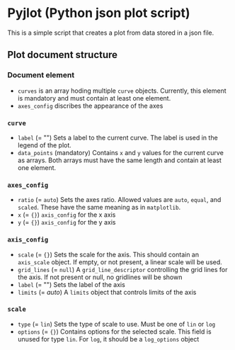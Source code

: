 # Pyjlot (Python json plot script)

This is a simple script that creates a plot from data stored in a json file.

## Plot document structure

### Document element

* `curves` is an array hoding multiple `curve` objects. Currently, this element is mandatory and must contain at least one element.
* `axes_config` discribes the appearance of the axes

### `curve`

* `label` (= "") Sets a label to the current curve. The label is used in the legend of the plot.
* `data_points` (mandatory) Contains `x` and `y` values for the current curve as arrays. Both arrays must have the same length and contain at least one element.

### `axes_config`

* `ratio` (= `auto`) Sets the axes ratio. Allowed values are `auto`, `equal`, and  `scaled`. These have the same meaning as in `matplotlib`.
* `x` (= `{}`) `axis_config` for the x axis
* `y` (= `{}`) `axis_config` for the y axis

### `axis_config`

* `scale` (= `{}`) Sets the scale for the axis. This should contain an `axis_scale` object. If empty, or not present, a linear scale will be used.
* `grid_lines` (= `null`) A `grid_line_descriptor` controlling the grid lines for the axis. If not present or null, no gridlines will be shown
* `label` (= "") Sets the label of the axis
* `limits` (= *auto*) A `limits` object that controls limits of the axis

### `scale`

* `type` (= `lin`) Sets the type of scale to use. Must be one of `lin` or `log`
* `options` (= `{}`) Contains options for the selected scale. This field is unused for type `lin`. For `log`, it should be a `log_options` object

